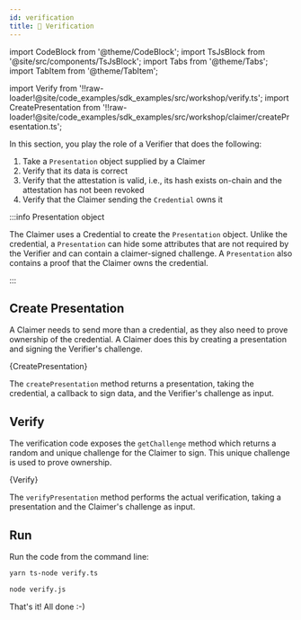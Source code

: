 ```yaml
---
id: verification
title: 🤝 Verification
---
```


import CodeBlock from '@theme/CodeBlock';
import TsJsBlock from '@site/src/components/TsJsBlock';
import Tabs from '@theme/Tabs';
import TabItem from '@theme/TabItem';

import Verify from '!!raw-loader!@site/code_examples/sdk_examples/src/workshop/verify.ts';
import CreatePresentation from '!!raw-loader!@site/code_examples/sdk_examples/src/workshop/claimer/createPresentation.ts';

In this section, you play the role of a <span className="label-role verifier">Verifier</span> that does the following:

1. Take a `Presentation` object supplied by a <span className="label-role claimer">Claimer</span>
2. Verify that its data is correct
3. Verify that the attestation is valid, i.e., its hash exists on-chain and the attestation has not been revoked
4. Verify that the <span className="label-role claimer">Claimer</span> sending the `Credential` owns it

:::info Presentation object

The <span className="label-role claimer">Claimer</span> uses a Credential to create the `Presentation` object.
Unlike the credential, a `Presentation` can hide some attributes that are not required by the <span className="label-role verifier">Verifier</span> and can contain a claimer-signed challenge.
A `Presentation` also contains a proof that the <span className="label-role claimer">Claimer</span> owns the credential.

:::

## Create Presentation

A <span className="label-role claimer">Claimer</span> needs to send more than a credential, as they also need to prove ownership of the credential.
A <span className="label-role claimer">Claimer</span> does this by creating a presentation and signing the <span className="label-role verifier">Verifier</span>'s challenge.

<TsJsBlock fileName="claimer/createPresentation">
  {CreatePresentation}
</TsJsBlock>

The `createPresentation` method returns a presentation, taking the credential, a callback to sign data, and the <span className="label-role verifier">Verifier</span>'s challenge as input.

## Verify

The verification code exposes the `getChallenge` method which returns a random and unique challenge for the <span className="label-role claimer">Claimer</span> to sign.
This unique challenge is used to prove ownership.

<TsJsBlock fileName="verify">
  {Verify}
</TsJsBlock>

The `verifyPresentation` method performs the actual verification, taking a presentation and the <span className="label-role claimer">Claimer</span>'s challenge as input.

## Run

Run the code from the command line:

<Tabs groupId="ts-js-choice">
  <TabItem value='ts' label='Typescript' default>

  ```bash
  yarn ts-node verify.ts
  ```

  </TabItem>
  <TabItem value='js' label='Javascript' default>

  ```bash
  node verify.js
  ```

  </TabItem>
</Tabs>

That's it! All done :-)